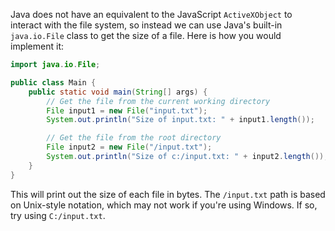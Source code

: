 Java does not have an equivalent to the JavaScript `ActiveXObject` to interact with the file system, so instead we can use Java's built-in `java.io.File` class to get the size of a file. Here is how you would implement it:

```java
import java.io.File;

public class Main {
    public static void main(String[] args) {
        // Get the file from the current working directory
        File input1 = new File("input.txt");
        System.out.println("Size of input.txt: " + input1.length());

        // Get the file from the root directory
        File input2 = new File("/input.txt");
        System.out.println("Size of c:/input.txt: " + input2.length());
    }
}
```

This will print out the size of each file in bytes. The `/input.txt` path is based on Unix-style notation, which may not work if you're using Windows. If so, try using `C:/input.txt`.
